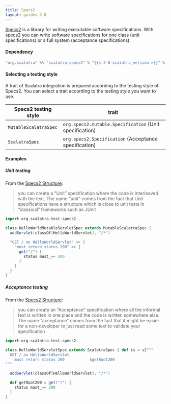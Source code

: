 ```yaml
---
title: Specs2
layout: guides-2.6
---
```


[Specs2](http://etorreborre.github.com/specs2/) is a library for writing
executable software specifications. With specs2 you can write software
specifications for one class (unit specifications) or a full system
(acceptance specifications).

#### Dependency

```scala
"org.scalatra" %% "scalatra-specs2" % "{{< 2-6-scalatra_version >}}" % "test"
```

#### Selecting a testing style 

A trait of Scalatra integration is prepared according to the testing style of Specs2.
You can select a trait according to the testing style you want to use.

|Specs2 testing style|trait|
|---|---|
|`MutableScalatraSpec`|`org.specs2.mutable.Specification` (Unit specification)|
|`ScalatraSpec`|`org.specs2.Specification` (Acceptance specification)|

#### Examples

##### Unit testing

From the [Specs2 Structure](https://etorreborre.github.io/specs2/guide/SPECS2-4.0.0/org.specs2.guide.Structure.html):

> you can create a “Unit” specification where the code is interleaved with the text.
> The name “unit” comes from the fact that Unit specifications have a structure which
> is close to unit tests in “classical” frameworks such as JUnit

```scala
import org.scalatra.test.specs2._

class HelloWorldMutableServletSpec extends MutableScalatraSpec {
  addServlet(classOf[HelloWorldServlet], "/*")

  "GET / on HelloWorldServlet" >> {
    "must return status 200" >> {
      get("/") {
        status must_== 200
      }
    }
  }
}
```

##### Acceptance testing

From the [Specs2 Structure](https://etorreborre.github.io/specs2/guide/SPECS2-4.0.0/org.specs2.guide.Structure.html):

> you can create an “Acceptance” specification where all the informal text
> is written in one place and the code is written somewhere else. The name
> “acceptance” comes from the fact that it might be easier for a non-developer
> to just read some text to validate your specification

```scala
import org.scalatra.test.specs2._

class HelloWorldServletSpec extends ScalatraSpec { def is = s2"""
  GET / on HelloWorldServlet
    must return status 200           $getRoot200
"""

  addServlet(classOf[HelloWorldServlet], "/*")

  def getRoot200 = get("/") {
    status must_== 200
  }
}
```
